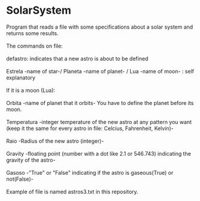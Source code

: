 # SolarSystem
Program that reads a file with some specifications about a solar system and returns some results.<br><br>
The commands on file:<br><br>
defastro: indicates that a new astro is about to be defined <br><br>
Estrela -name of star-/ Planeta -name of planet- / Lua -name of moon- : self explanatory<br><br>
If it is a moon (Lua):<br><br>
Orbita -name of planet that it orbits- You have to define the planet before its moon.<br><br>
Temperatura -integer temperature of the new astro at any pattern you want (keep it the same for every astro in file: Celcius, Fahrenheit, Kelvin)-<br><br>
Raio -Radius of the new astro (integer)-<br><br>
Gravity -floating point (number with a dot like 2.1 or 546.743) indicating the gravity of the astro-<br><br>
Gasoso -"True" or "False" indicating if the astro is gaseous(True) or not(False)-<br><br>
Example of file is named astros3.txt in this repository.




